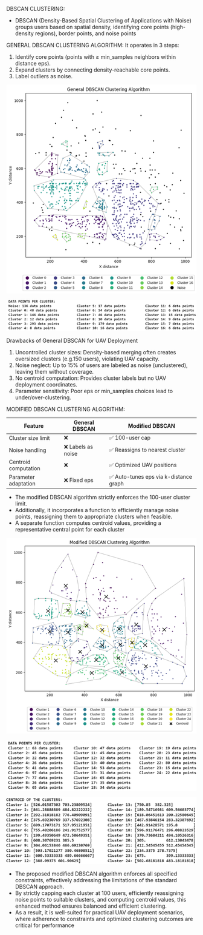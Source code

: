 DBSCAN CLUSTERING:
- DBSCAN (Density-Based Spatial Clustering of Applications with Noise) groups users based on spatial density, identifying core points (high-density regions), border points, and noise points

GENERAL DBSCAN CLUSTERING ALGORITHM:
It operates in 3 steps:
1. Identify core points (points with ≥ min_samples neighbors within distance eps).
2. Expand clusters by connecting density-reachable core points.
3. Label outliers as noise.

![Result of General DBSCAN Clustering Algorithm:](https://github.com/Janaprasath/UAV-Assisted-Wireless-Coverage--Clustering-Algorithms-for-Optimized-UAV-Deployment/blob/main/src/DBSCAN%20Clustering/General%20DBSCAN%20Clustering%20Algorithm/Result%20of%20General%20DBSCAN%20Clustering%20Algorithm.png)

![Number of users in each cluster determined by General DBSCAN Clustering Algorithm:](https://github.com/Janaprasath/UAV-Assisted-Wireless-Coverage--Clustering-Algorithms-for-Optimized-UAV-Deployment/blob/main/src/DBSCAN%20Clustering/General%20DBSCAN%20Clustering%20Algorithm/Number%20of%20users%20in%20each%20cluster%20determined%20by%20General%20DBSCAN%20Clustering%20Algorithm.png)

Drawbacks of General DBSCAN for UAV Deployment
1. Uncontrolled cluster sizes: Density-based merging often creates oversized clusters (e.g.150 users), violating UAV capacity.
2. Noise neglect: Up to 15% of users are labeled as noise (unclustered), leaving them without coverage.
3. No centroid computation: Provides cluster labels but no UAV deployment coordinates.
4. Parameter sensitivity: Poor eps or min_samples choices lead to under/over-clustering.

MODIFIED DBSCAN CLUSTERING ALGORITHM:

Feature                    |     General DBSCAN         |        Modified DBSCAN
---------------------------|----------------------------|--------------------------------------------|                        
Cluster size limit	        |     ❌	                    |       ✅ 100-user cap                      |
Noise handling	            |     ❌ Labels as noise	    |     ✅ Reassigns to nearest cluster        |
Centroid computation	      |     ❌                     |   	✅ Optimized UAV positions              |
Parameter adaptation	      |     ❌ Fixed eps	           |    ✅ Auto-tunes eps via k-distance graph |






- The modified DBSCAN algorithm strictly enforces the 100-user cluster limit.
- Additionally, it incorporates a function to efficiently manage noise points, reassigning them to appropriate clusters when feasible.
- A separate function computes centroid values, providing a representative central point for each cluster

![Result of Modified DBSCAN Clustering Algorithm:](https://github.com/Janaprasath/UAV-Assisted-Wireless-Coverage--Clustering-Algorithms-for-Optimized-UAV-Deployment/blob/main/src/DBSCAN%20Clustering/Modified%20DBSCAN%20Clustering%20Algorithm/Result%20of%20Modified%20DBSCAN%20clustering%20Algorithm.png)

![Number of users in each cluster determined by Modified K-Means Clustering Algorithm:](https://github.com/Janaprasath/UAV-Assisted-Wireless-Coverage--Clustering-Algorithms-for-Optimized-UAV-Deployment/blob/main/src/DBSCAN%20Clustering/Modified%20DBSCAN%20Clustering%20Algorithm/Number%20of%20users%20in%20each%20cluster%20determined%20by%20Modified%20DBSCAN%20clustering%20algorithm.png)


![Location of UAV determined by Modified DBSCAN Clustering Algorithm:](https://github.com/Janaprasath/UAV-Assisted-Wireless-Coverage--Clustering-Algorithms-for-Optimized-UAV-Deployment/blob/main/src/DBSCAN%20Clustering/Modified%20DBSCAN%20Clustering%20Algorithm/Location%20of%20UAV%20determined%20by%20Modified%20DBSCAN%20clustering%20algorithm.png)

- The proposed modified DBSCAN algorithm enforces all specified constraints, effectively addressing the limitations of the standard DBSCAN approach. 
- By strictly capping each cluster at 100 users, efficiently reassigning noise points to suitable clusters, and computing centroid values, this enhanced method ensures balanced and efficient clustering.
-  As a result, it is well-suited for practical UAV deployment scenarios, where adherence to constraints and optimized clustering outcomes are critical for performance
